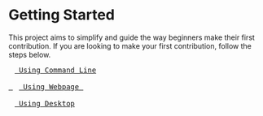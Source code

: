 # Getting Started
This project aims to simplify and guide the way beginners make their first contribution. If you are looking to make your first contribution, follow the steps below.

[<kbd> <i class="fa-sharp-duotone fa-solid fa-terminal" style="margin:8px; margin-right:4px;"></i> Using Command Line </kbd>](guide/github-cli)
<br>
<br>
[<kbd> <i class="fa-solid fa-globe" style="margin:8px; margin-right:4px;"></i> Using Webpage </kbd>](guide/github-webpage)
<br>
<br>
[<kbd> <i class="fa-brands fa-github" style="margin:8px; margin-right:4px;"></i> Using Desktop </kbd>](guide/github-desktop)
